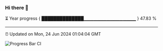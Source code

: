 ### Hi there 👋

⏳ Year progress { ██████████████▁▁▁▁▁▁▁▁▁▁▁▁▁▁▁▁ } 47.83 %

---

⏰ Updated on Mon, 24 Jun 2024 01:04:04 GMT

![Progress Bar CI](https://github.com/JuvenileQ/Progress-Bar-CI/workflows/main/badge.svg)
